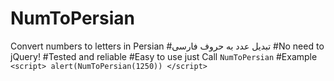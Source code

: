 # NumToPersian
Convert numbers to letters in Persian
#تبدیل عدد به حروف فارسی
#No need to jQuery!
#Tested and reliable
#Easy to use
just Call `NumToPersian`
#Example
`<script> alert(NumToPersian(1250)) </script>`

